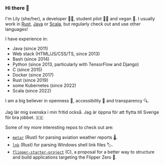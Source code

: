 ### Hi there 👋

I'm Lily (she/her), a developer 👩‍💻, student pilot 👩‍✈️ and vegan 🌿. I usually work in [Rust], [Java] or [Scala], but regularly check out and use other languages!

I have experience in:
- Java (since 2011)
- Web stack (HTML/JS/CSS/TS, since 2013)
- Bash (since 2014)
- Python (since 2013, particularly with TensorFlow and Django)
- C (since 2015)
- Docker (since 2017)
- Rust (since 2019)
- some Kubernetes (since 2022)
- Scala (since 2022)

I am a big believer in openness 📖, accessibility 💯 and transparency 🔍.

Jag lär mig svenska i min fritid också. Jag är öppna för att flytta till Sverige för bra jobbet. 🇸🇪

Some of my more interesting repos to check out are:

- [`metar`] (Rust) for parsing aviation weather reports 🌡.
- [`lnk`] (Rust) for parsing Windows shell link files 🏷.
- [`flipper-starter-project`] (C), a proposal for a better way to structure and build applications targeting the Flipper Zero 🐬.

[Rust]: https://rust-lang.org
[Java]: https://java.com
[Scala]: https://scala-lang.org
[`metar`]: https://crates.io/crates/metar
[`lnk`]: https://crates.io/crates/lnk
[`flipper-starter-project`]: https://github.com/lilopkins/flipper-starter-project
